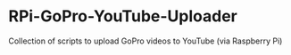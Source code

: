 # RPi-GoPro-YouTube-Uploader
Collection of scripts to upload GoPro videos to YouTube (via Raspberry Pi)

